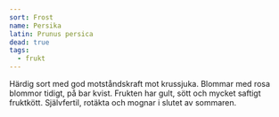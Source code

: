 ```yaml
---
sort: Frost
name: Persika
latin: Prunus persica
dead: true
tags:
  - frukt
---
```


Härdig sort med god motståndskraft mot krussjuka. Blommar med rosa blommor tidigt, på bar kvist. Frukten har gult, sött och mycket saftigt fruktkött. Självfertil, rotäkta och mognar i slutet av sommaren.

